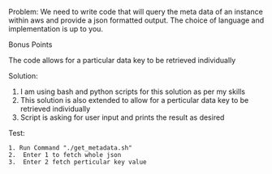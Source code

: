 Problem:
 We need to write code that will query the meta data of an instance within aws and provide a json formatted output. The choice of language and implementation is up to you.

Bonus Points

The code allows for a particular data key to be retrieved individually

Solution:

   1. I am using bash and python scripts for this solution as per my skills
   2. This solution is also extended to allow for a perticular data key to be retrieved individually
   3. Script is asking for user input and prints the result as desired
   
Test:

    1. Run Command "./get_metadata.sh"
    2.  Enter 1 to fetch whole json
    3.  Enter 2 fetch perticular key value
